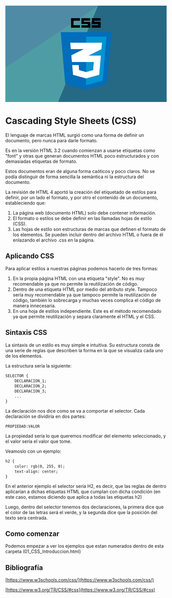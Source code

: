 ![CSS](img/css.png "Aprende CSS!!")

# Cascading Style Sheets (CSS)

El lenguaje de marcas HTML surgió como una forma de definir un documento, pero nunca para darle formato.

Es en la versión HTML 3.2 cuando comienzan a usarse etiquetas como "font" y otras que generan documentos HTML poco estructurados y con demasiadas etiquetas de formato.

Estos documentos eran de alguna forma caóticos y poco claros. No se podía distinguir de forma sencilla la semántica ni la estructura del documento.

La revisión de HTML 4 aportó la creación del etiquetado de estilos para definir, por un lado el formato, y por otro el contenido de un documento, estableciendo que: 

1. La página web (documento HTML) solo debe contener información.
2. El formato o estilos se debe definir en las llamadas hojas de estilo (CSS).
3. Las hojas de estilo son estructuras de marcas que definen el formato de los elementos. Se pueden incluir dentro del archivo HTML o fuera de él enlazando el archivo .css en la página.

## Aplicando CSS

Para aplicar estilos a nuestras páginas podemos hacerlo de tres formas:

1. En la propia página HTML con una etiqueta "style". No es muy recomendable ya que no permite la reutilización de código.
2. Dentro de una etiqueta HTML por medio del atributo style. Tampoco sería muy recomendable ya que tampoco permite la reutilización de código, también lo sobrecarga y muchas veces complica el código de manera innecesaria.
3. En una hoja de estilos independiente. Este es el método recomendado ya que permite reutilización y separa claramente el HTML y el CSS.

## Sintaxis CSS

La sintaxis de un estilo es muy simple e intuitiva. Su estructura consta de una serie de reglas que describen la forma en la que se visualiza cada uno de los elementos.

La estructura sería la siguiente:

    SELECTOR { 
        DECLARACION_1;
        DECLARACION_2;
        DECLARACION_3;
        ...
    }

La declaración nos dice como se va a comportar el selector. Cada declaración se dividiría en dos partes:

    PROPIEDAD:VALOR

La propiedad sería lo que queremos modificar del elemento seleccionado, y el valor sería el valor que tome.

Veamoslo con un ejemplo:    

    h2 {
        color: rgb(0, 255, 0);
        text-align: center;
    }

En el anterior ejemplo el selector sería H2, es decir, que las reglas de dentro aplicarían a dichas etiquetas HTML que cumplan con dicha condición (en este caso, estamos diciendo que aplica a todas las etiquetas h2)

Luego, dentro del selector tenemos dos declaraciones, la primera dice que el color de las letras será el verde, y la segunda dice que la posición del texto sera centrada.

## Como comenzar

Podemos empezar a ver los ejemplos que estan numerados dentro de esta carpeta (01_CSS_Introduccion.html)

## Bibliografía
[https://www.w3schools.com/css/](https://www.w3schools.com/css/)

[https://www.w3.org/TR/CSS/#css](https://www.w3.org/TR/CSS/#css)

